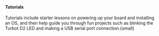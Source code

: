 #### Tutorials


Tutorials include starter lessons on powering up your board and installing an OS, 
and then help guide you through fun projects such as blinking the Turbot D2 LED 
and making a USB serial port connection.{small}